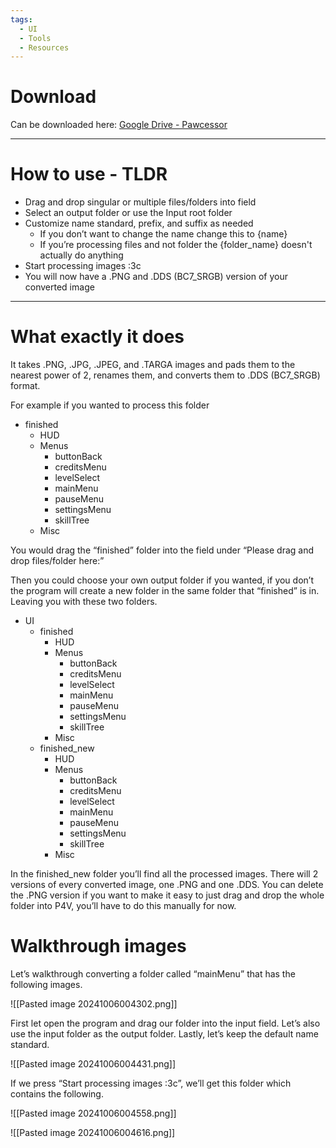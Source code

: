 ```yaml
---
tags:
  - UI
  - Tools
  - Resources
---
```

# Download

Can be downloaded here: [Google Drive - Pawcessor](https://drive.google.com/file/d/10fwEzH8T-xvWQvdi47lhQWea5OYjujpz/view?usp=sharing)

<hr>

# How to use - TLDR

- Drag and drop singular or multiple files/folders into field
- Select an output folder or use the Input root folder
- Customize name standard, prefix, and suffix as needed
	- If you don’t want to change the name change this to {name}
	- If you’re processing files and not folder the {folder_name} doesn't actually do anything
- Start processing images :3c
- You will now have a .PNG and .DDS (BC7_SRGB) version of your converted image


<hr>

# What exactly it does
It takes .PNG, .JPG, .JPEG, and .TARGA images and pads them to the nearest power of 2, renames them, and converts them to .DDS (BC7_SRGB) format. 

For example if you wanted to process this folder
- finished
	- HUD
	- Menus
		- buttonBack
		- creditsMenu
		- levelSelect
		- mainMenu
		- pauseMenu
		- settingsMenu
		- skillTree
	- Misc

You would drag the “finished” folder into the field under “Please drag and drop files/folder here:”

Then you could choose your own output folder if you wanted, if you don’t the program will create a new folder in the same folder that “finished” is in. Leaving you with these two folders.

- UI
	- finished
		- HUD
		- Menus
			- buttonBack
			- creditsMenu
			- levelSelect
			- mainMenu
			- pauseMenu
			- settingsMenu
			- skillTree
		- Misc
	- finished_new
		- HUD
		- Menus
			- buttonBack
			- creditsMenu
			- levelSelect
			- mainMenu
			- pauseMenu
			- settingsMenu
			- skillTree
		- Misc

In the finished_new folder you’ll find all the processed images. There will 2 versions of every converted image, one .PNG and one .DDS. You can delete the .PNG version if you want to make it easy to just drag and drop the whole folder into P4V, you’ll have to do this manually for now.

# Walkthrough images
Let’s walkthrough converting a folder called “mainMenu” that has the following images.

![[Pasted image 20241006004302.png]]

First let open the program and drag our folder into the input field. Let’s also use the input folder as the output folder. Lastly, let’s keep the default name standard.

![[Pasted image 20241006004431.png]]

If we press “Start processing images :3c”, we’ll get this folder which contains the following.

![[Pasted image 20241006004558.png]]

![[Pasted image 20241006004616.png]]